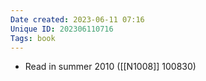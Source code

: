 ```yaml
---
Date created: 2023-06-11 07:16
Unique ID: 202306110716
Tags: book
---
```

- Read in summer 2010 ([[N1008]] 100830)